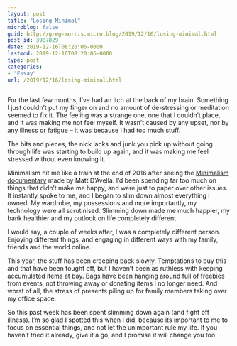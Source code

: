 ```yaml
---
layout: post
title: "Losing Minimal"
microblog: false
guid: http://greg-morris.micro.blog/2019/12/16/losing-minimal.html
post_id: 3987829
date: 2019-12-16T08:20:06-0000
lastmod: 2019-12-16T08:20:06-0000
type: post
categories:
- "Essay"
url: /2019/12/16/losing-minimal.html
---
```

<p>For the last few months, I’ve had an itch at the back of my brain. Something I just couldn’t put my finger on and no amount of de-stressing or meditation seemed to fix it. The feeling was a strange one, one that I couldn’t place, and it was making me not feel myself. It wasn’t caused by any upset, nor by any illness or fatigue – it was because I had too much stuff.</p>
<p>The bits and pieces, the nick lacks and junk you pick up without going through life was starting to build up again, and it was making me feel stressed without even knowing it.</p>
<p>Minimalism hit me like a train at the end of 2016 after seeing the <a href="https://minimalismfilm.com/">Minimalism documentary</a> made by Matt D’Avella. I’d been spending far too much on things that didn’t make me happy, and were just to paper over other issues. It instantly spoke to me, and I began to slim down almost everything I owned. My wardrobe, my possessions and more importantly, my technology were all scrutinised. Slimming down made me much happier, my bank healthier and my outlook on life completely different.</p>
<p>I would say, a couple of weeks after, I was a completely different person. Enjoying different things, and engaging in different ways with my family, friends and the world online.</p>
<p>This year, the stuff has been creeping back slowly. Temptations to buy this and that have been fought off, but I haven’t been as ruthless with keeping accumulated items at bay. Bags have been hanging around full of freebies from events, not throwing away or donating items I no longer need. And worst of all, the stress of presents piling up for family members taking over my office space.</p>
<p>So this past week has been spent slimming down again (and fight off illness). I’m so glad I spotted this when I did, because its important to me to focus on essential things, and not let the unimportant rule my life. If you haven’t tried it already, give it a go, and I promise it will change you too.</p>
